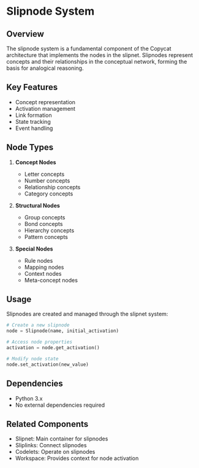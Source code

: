# Slipnode System

## Overview
The slipnode system is a fundamental component of the Copycat architecture that implements the nodes in the slipnet. Slipnodes represent concepts and their relationships in the conceptual network, forming the basis for analogical reasoning.

## Key Features
- Concept representation
- Activation management
- Link formation
- State tracking
- Event handling

## Node Types
1. **Concept Nodes**
   - Letter concepts
   - Number concepts
   - Relationship concepts
   - Category concepts

2. **Structural Nodes**
   - Group concepts
   - Bond concepts
   - Hierarchy concepts
   - Pattern concepts

3. **Special Nodes**
   - Rule nodes
   - Mapping nodes
   - Context nodes
   - Meta-concept nodes

## Usage
Slipnodes are created and managed through the slipnet system:

```python
# Create a new slipnode
node = Slipnode(name, initial_activation)

# Access node properties
activation = node.get_activation()

# Modify node state
node.set_activation(new_value)
```

## Dependencies
- Python 3.x
- No external dependencies required

## Related Components
- Slipnet: Main container for slipnodes
- Sliplinks: Connect slipnodes
- Codelets: Operate on slipnodes
- Workspace: Provides context for node activation 